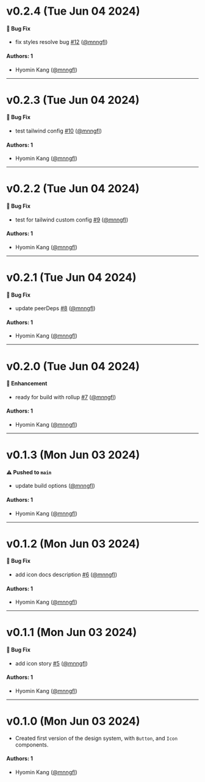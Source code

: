 # v0.2.4 (Tue Jun 04 2024)

#### 🐛 Bug Fix

- fix styles resolve bug [#12](https://github.com/mnngfl/react-design-system/pull/12) ([@mnngfl](https://github.com/mnngfl))

#### Authors: 1

- Hyomin Kang ([@mnngfl](https://github.com/mnngfl))

---

# v0.2.3 (Tue Jun 04 2024)

#### 🐛 Bug Fix

- test tailwind config [#10](https://github.com/mnngfl/react-design-system/pull/10) ([@mnngfl](https://github.com/mnngfl))

#### Authors: 1

- Hyomin Kang ([@mnngfl](https://github.com/mnngfl))

---

# v0.2.2 (Tue Jun 04 2024)

#### 🐛 Bug Fix

- test for tailwind custom config [#9](https://github.com/mnngfl/react-design-system/pull/9) ([@mnngfl](https://github.com/mnngfl))

#### Authors: 1

- Hyomin Kang ([@mnngfl](https://github.com/mnngfl))

---

# v0.2.1 (Tue Jun 04 2024)

#### 🐛 Bug Fix

- update peerDeps [#8](https://github.com/mnngfl/react-design-system/pull/8) ([@mnngfl](https://github.com/mnngfl))

#### Authors: 1

- Hyomin Kang ([@mnngfl](https://github.com/mnngfl))

---

# v0.2.0 (Tue Jun 04 2024)

#### 🚀 Enhancement

- ready for build with rollup [#7](https://github.com/mnngfl/react-design-system/pull/7) ([@mnngfl](https://github.com/mnngfl))

#### Authors: 1

- Hyomin Kang ([@mnngfl](https://github.com/mnngfl))

---

# v0.1.3 (Mon Jun 03 2024)

#### ⚠️ Pushed to `main`

- update build options ([@mnngfl](https://github.com/mnngfl))

#### Authors: 1

- Hyomin Kang ([@mnngfl](https://github.com/mnngfl))

---

# v0.1.2 (Mon Jun 03 2024)

#### 🐛 Bug Fix

- add icon docs description [#6](https://github.com/mnngfl/react-design-system/pull/6) ([@mnngfl](https://github.com/mnngfl))

#### Authors: 1

- Hyomin Kang ([@mnngfl](https://github.com/mnngfl))

---

# v0.1.1 (Mon Jun 03 2024)

#### 🐛 Bug Fix

- add icon story [#5](https://github.com/mnngfl/react-design-system/pull/5) ([@mnngfl](https://github.com/mnngfl))

#### Authors: 1

- Hyomin Kang ([@mnngfl](https://github.com/mnngfl))

---

# v0.1.0 (Mon Jun 03 2024)

- Created first version of the design system, with `Button`, and `Icon` components.

#### Authors: 1

- Hyomin Kang ([@mnngfl](https://github.com/mnngfl))
